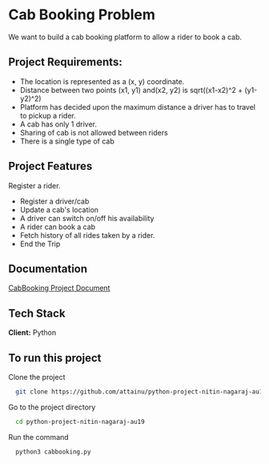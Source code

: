 
# Cab Booking Problem

We want to build a cab booking platform to allow a rider to book a cab.


## Project Requirements:
* The location is represented as a (x, y) coordinate.
* Distance between two points (x1, y1) and(x2, y2) is sqrt((x1-x2)^2 + (y1-y2)^2)
* Platform has decided upon the maximum distance a driver has to travel to pickup a rider.
* A cab has only 1 driver.
* Sharing of cab is not allowed between riders
* There is a single type of cab

## Project Features

 Register a rider.
* Register a driver/cab
* Update a cab's location
* A driver can switch on/off his availability
* A rider can book a cab
* Fetch history of all rides taken by a rider.
* End the Trip




## Documentation

[CabBooking Project Document](https://docs.google.com/document/d/1aZ3Ba3e1ddO_JbWbw4GuchMDOZ67EU0m1vcKikVbBqM/edit?usp=sharing)

  
## Tech Stack

**Client:** Python

  
## To run this project

Clone the project

```bash
  git clone https://github.com/attainu/python-project-nitin-nagaraj-au19.git
```

Go to the project directory

```bash
  cd python-project-nitin-nagaraj-au19
```

Run the command

```bash
  python3 cabbooking.py
```

  